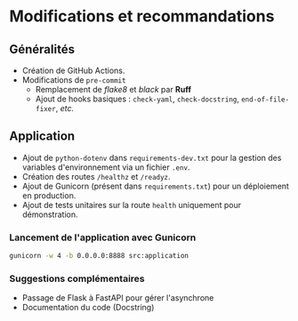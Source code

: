 # Modifications et recommandations

## Généralités

- Création de GitHub Actions.
- Modifications de `pre-commit`
    - Remplacement de _flake8_ et _black_ par __Ruff__
    - Ajout de hooks basiques : `check-yaml`, `check-docstring`, `end-of-file-fixer`, _etc._

## Application

- Ajout de `python-dotenv` dans `requirements-dev.txt` pour la gestion des variables d'environnement via un fichier `.env`.
- Création des routes `/healthz` et `/readyz`.
- Ajout de Gunicorn (présent dans `requirements.txt`) pour un déploiement en production.
- Ajout de tests unitaires sur la route `health` uniquement pour démonstration.

### Lancement de l'application avec Gunicorn

```bash
gunicorn -w 4 -b 0.0.0.0:8888 src:application
```
### Suggestions complémentaires

- Passage de Flask à FastAPI pour gérer l'asynchrone
- Documentation du code (Docstring)
